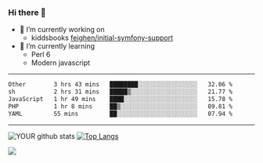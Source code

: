 ### Hi there 👋

- 🔭 I’m currently working on
  - kiddsbooks [feighen/initial-symfony-support](https://github.com/noondaysun/kiddsbooks.com/tree/feighen/initial-symfony-support)
- 🌱 I’m currently learning
  - Perl 6
  - Modern javascript

---
<!--START_SECTION:waka-->

```txt
Other        3 hrs 43 mins   ████████░░░░░░░░░░░░░░░░░   32.06 %
sh           2 hrs 31 mins   █████▒░░░░░░░░░░░░░░░░░░░   21.77 %
JavaScript   1 hr 49 mins    ████░░░░░░░░░░░░░░░░░░░░░   15.78 %
PHP          1 hr 8 mins     ██▒░░░░░░░░░░░░░░░░░░░░░░   09.81 %
YAML         55 mins         ██░░░░░░░░░░░░░░░░░░░░░░░   07.94 %
```

<!--END_SECTION:waka-->
---
![YOUR github stats](https://github-readme-stats.vercel.app/api?username=noondaysun&show_icons=true&theme=onedark) [![Top Langs](https://github-readme-stats.vercel.app/api/top-langs/?username=noondaysun&layout=compact&theme=onedark)](https://github.com/anuraghazra/github-readme-stats)

[<img src="https://img.shields.io/badge/linkedin-%230077B5.svg?&style=for-the-badge&logo=linkedin&logoColor=white" />](https://www.linkedin.com/in/feighen-oosterbroek-9630a514a/)

<!--
**noondaysun/noondaysun** is a ✨ _special_ ✨ repository because its `README.md` (this file) appears on your GitHub profile.

Here are some ideas to get you started:

- 🔭 I’m currently working on ...
- 🌱 I’m currently learning ...
- 👯 I’m looking to collaborate on ...
- 🤔 I’m looking for help with ...
- 💬 Ask me about ...
- 📫 How to reach me: ...
- 😄 Pronouns: ...
- ⚡ Fun fact: ...
-->
